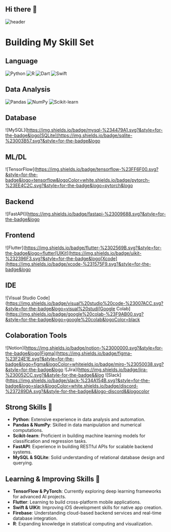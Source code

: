 ## Hi there 👋
![header](https://capsule-render.vercel.app/api?type=rounded&color=97d7fc&height=200&section=header&text=ppochacco's&fontSize=50&animation=twinkling)
<!--
**ppochacco/ppochacco** is a ✨ _special_ ✨ repository because its `README.md` (this file) appears on your GitHub profile.

Here are some ideas to get you started: 
-->

# Building My Skill Set

## Language
![Python](https://img.shields.io/badge/python-%233776AB.svg?&style=for-the-badge&logo=python&logoColor=white)
![R](https://img.shields.io/badge/r-%23276DC3.svg?&style=for-the-badge&logo=r&logoColor=white)
![Dart](https://img.shields.io/badge/dart-%230175C2.svg?&style=for-the-badge&logo=dart&logoColor=white)
![Swift](https://img.shields.io/badge/swift-%23FA7343.svg?&style=for-the-badge&logo=swift&logoColor=white)

## Data Analysis
![Pandas](https://img.shields.io/badge/pandas-%23150458.svg?&style=for-the-badge&logo=pandas&logoColor=white)
![NumPy](https://img.shields.io/badge/numpy-%23013243.svg?&style=for-the-badge&logo=numpy&logoColor=white)
![Scikit-learn](https://img.shields.io/badge/scikit--learn-%23F7931E.svg?&style=for-the-badge&logo=scikit-learn&logoColor=black)

## Database
![MySQL](https://img.shields.io/badge/mysql-%234479A1.svg?&style=for-the-badge&logo[SQLite](https://img.shields.io/badge/sqlite-%23003B57.svg?&style=for-the-badge&logo

## ML/DL
![TensorFlow](https://img.shields.io/badge/tensorflow-%23FF6F00.svg?&style=for-the-badge&logo=tensorflow&logoColor=white.shields.io/badge/pytorch-%23EE4C2C.svg?&style=for-the-badge&logo=pytorch&logo

## Backend
![FastAPI](https://img.shields.io/badge/fastapi-%23009688.svg?&style=for-the-badge&logo

## Frontend
![Flutter](https://img.shields.io/badge/flutter-%2302569B.svg?&style=for-the-badge&logo=flutter[UIKit](https://img.shields.io/badge/uikit-%232396F3.svg?&style=for-the-badge&logo[Xcode](https://img.shields.io/badge/xcode-%231575F9.svg?&style=for-the-badge&logo

## IDE
![Visual Studio Code](https://img.shields.io/badge/visual%20studio%20code-%23007ACC.svg?&style=for-the-badge&logo=visual%20studi[Google Colab](https://img.shields.io/badge/google%20colab-%23F9AB00.svg?&style=for-the-badge&logo=google%20colab&logoColor=black

## Colaboration Tools
![Notion](https://img.shields.io/badge/notion-%23000000.svg?&style=for-the-badge&logo[Figma](https://img.shields.io/badge/figma-%23F24E1E.svg?&style=for-the-badge&logo=figma&logoColor=whiteields.io/badge/miro-%23050038.svg?&style=for-the-badge&logo ![Jira](https://img.shields.io/badge/jira-%230052CC.svg?&&style-for-the-badge&&log ![Slack](https://img.shields.io/badge/slack-%234A154B.svg?&style=for-the-badge&logo=slack&logoColor=white.shields.io/badge/discord-%237289DA.svg?&&style-for-the-badge&&logo-discord&&logocolor

## Strong Skills 💪
- **Python**: Extensive experience in data analysis and automation.
- **Pandas & NumPy**: Skilled in data manipulation and numerical computations.
- **Scikit-learn**: Proficient in building machine learning models for classification and regression tasks.
- **FastAPI**: Experience in building RESTful APIs for scalable backend systems.
- **MySQL & SQLite**: Solid understanding of relational database design and querying.

## Learning & Improving Skills 🌱
- **TensorFlow & PyTorch**: Currently exploring deep learning frameworks for advanced AI projects.
- **Flutter**: Learning to build cross-platform mobile applications.
- **Swift & UIKit**: Improving iOS development skills for native app creation.
- **Firebase**: Understanding cloud-based backend services and real-time database integration.
- **R**: Expanding knowledge in statistical computing and visualization.


<!--
- 🔭 I’m currently working on ...
- 🌱 I’m currently learning ...
- 👯 I’m looking to collaborate on ...
- 🤔 I’m looking for help with ...
- 💬 Ask me about ...
- 📫 How to reach me: ...
- 😄 Pronouns: ...
- ⚡ Fun fact: ...
-->
